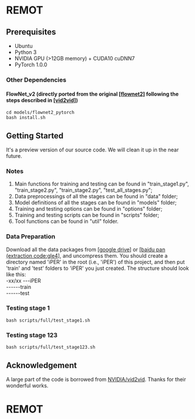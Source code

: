 # REMOT


## Prerequisites
- Ubuntu
- Python 3
- NVIDIA GPU (>12GB memory) + CUDA10 cuDNN7
- PyTorch 1.0.0
### Other Dependencies
#### FlowNet_v2 (directly ported from the original [[flownet2]](https://github.com/NVIDIA/flownet2-pytorch) following the steps described in [[vid2vid]](https://github.com/NVIDIA/vid2vid))
    cd models/flownet2_pytorch
    bash install.sh

## Getting Started
It's a preview version of our source code. We will clean it up in the near future.  
### Notes
1. Main functions for training and testing can be found in "train_stage1.py", "train_stage2.py", "train_stage2.py", "test_all_stages.py";
2. Data preprocessings of all the stages can be found in "data" folder;
3. Model definitions of all the stages can be found in "models" folder;
4. Training and testing options can be found in "options" folder;
5. Training and testing scripts can be found in "scripts" folder;
6. Tool functions can be found in "util" folder.

### Data Preparation
Download all the data packages from [[google drive]](https://drive.google.com/drive/folders/1f6NEO1onLtf-K65bpms4_alBlNh5YIVW?usp=sharing) or [[baidu pan (extraction code:gle4]](https://pan.baidu.com/s/14oitDhULAeirGaojV_VYew), and uncompress them.
You should create a directory named 'iPER' in the root (i.e., 'iPER') of this project, and then put 'train' and 'test' folders to 'iPER' you just created.
The structure should look like this:  
-xx/xx
---iPER  
------train  
------test  

    
### Testing stage 1 
    bash scripts/full/test_stage1.sh
### Testing stage 123
    bash scripts/full/test_stage123.sh
    
## Acknowledgement
A large part of the code is borrowed from [NVIDIA/vid2vid](https://github.com/NVIDIA/vid2vid). Thanks for their wonderful works.


# REMOT
